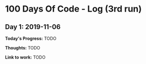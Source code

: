 # 100 Days Of Code - Log (3rd run)

## Day 1: 2019-11-06

**Today's Progress:** TODO

**Thoughts:** TODO

**Link to work:** TODO